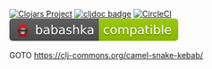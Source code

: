 [![Clojars Project](https://img.shields.io/clojars/v/camel-snake-kebab.svg)](https://clojars.org/camel-snake-kebab)
[![cljdoc badge](https://cljdoc.org/badge/camel-snake-kebab)](https://cljdoc.org/d/camel-snake-kebab/camel-snake-kebab/CURRENT)
[![CircleCI](https://circleci.com/gh/clj-commons/camel-snake-kebab.svg?style=svg)](https://circleci.com/gh/clj-commons/camel-snake-kebab)
[![bb compatible](https://raw.githubusercontent.com/babashka/babashka/master/logo/badge.svg)](https://babashka.org)

GOTO https://clj-commons.org/camel-snake-kebab/
